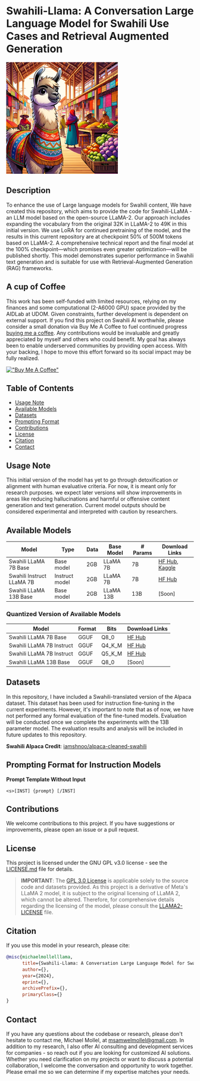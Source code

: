 # Swahili-Llama: A Conversation Large Language Model for Swahili Use Cases and Retrieval Augmented Generation 


<img src="info/swahili_llama.jpg" alt="Swahili LLaMA Image" width="300" height="auto">

## Description

To enhance the use of Large language models for Swahili content, We have created this repository, which aims to provide the code for Swahili-LLaMA - an LLM model based on the open-source LLaMA-2. Our approach includes expanding the vocabulary from the original 32K in LLaMA-2 to 49K in this initial version. We use LoRA for continued pretraining of the model, and the results in this current repository are at checkpoint 50% of 500M tokens based on LLaMA-2.  A comprehensive technical report and the final model at the 100% checkpoint—which promises even greater optimization—will be published shortly. This model demonstrates superior performance in Swahili text generation and is suitable for use with Retrieval-Augmented Generation (RAG) frameworks.

## A cup of Coffee
This work has been self-funded with limited resources, relying on my finances and some computational (2-A6000 GPU) space provided by the AIDLab at UDOM. Given constraints, further development is dependent on external support. If you find this project on Swahili AI worthwhile, please consider a small donation via Buy Me A Coffee to fuel continued progress [buying me a coffee](https://www.buymeacoffee.com/mollel). Any contributions would be invaluable and greatly appreciated by myself and others who could benefit. My goal has always been to enable underserved communities by providing open access. With your backing, I hope to move this effort forward so its social impact may be fully realized. 

[!["Buy Me A Coffee"](https://www.buymeacoffee.com/assets/img/custom_images/orange_img.png)](https://www.buymeacoffee.com/mollel)




## Table of Contents

- [Usage Note](#usage-note)
- [Available Models](#available-models)
- [Datasets](#datasets)
- [Prompting Format](#prompting-format-for-instruction-models)
- [Contributions](#contributions)
- [License](#license)
- [Citation](#citation)
- [Contact](#contact)

## Usage Note
This initial version of the model has yet to go through detoxification or alignment with human evaluative criteria. For now, it is meant only for research purposes. we expect later versions will show improvements in areas like reducing hallucinations and harmful or offensive content generation and text generation. Current model outputs should be considered experimental and interpreted with caution by researchers.

## Available Models

| Model                    | Type                        | Data              | Base Model           | # Params | Download Links                                                         |
|--------------------------|-----------------------------|-------------------|----------------------|------|------------------------------------------------------------------------|
| Swahili LLaMA 7B Base      | Base model                  | 2GB              | LLaMA 7B             | 7B   | [HF Hub](https://huggingface.co/Mollel/swahili_LLaMA_7Bv0.1), [Kaggle](https://www.kaggle.com/models/mikemollel/new-model-swahili)    |
| Swahili Instruct LLaMA 7B      | Instruct model                  | 2GB               | LLaMA 7B            | 7B  | [HF Hub](https://huggingface.co/Mollel/swahili-Instruct-llama-2-7b/tree/main)    |
| Swahili LLaMA 13B Base     | Base model                  | 2GB               | LLaMA 13B            | 13B  | [Soon]    |


### Quantized Version of Available Models

| Model                    | Format | Bits                 | Download Links                                                               |
|--------------------------|--------|----------------------|------------------------------------------------------------------------------|
| Swahili LLaMA 7B Base      | GGUF   | Q8_0 | [HF Hub](https://huggingface.co/Mollel/swahili_LLaMA_7Bv0.1_GGUF)      |
| Swahili LLaMA 7B Instruct      | GGUF   | Q4_K_M | [HF Hub](https://huggingface.co/Mollel/swahili-Instruct-llama-2-7b-GGUF/blob/main/swahili-instruct-llama-2-7b.Q4_K_M.gguf)      |
| Swahili LLaMA 7B Instruct      | GGUF   | Q5_K_M | [HF Hub](https://huggingface.co/Mollel/swahili-Instruct-llama-2-7b-GGUF/blob/main/swahili-instruct-llama-2-7b.Q5_K_M.gguf)      |
| Swahili LLaMA 13B Base     | GGUF   | Q8_0 | [Soon]     |

## Datasets

In this repository, I have included a Swahili-translated version of the Alpaca dataset. This dataset has been used for instruction fine-tuning in the current experiments. However, it's important to note that as of now, we have not performed any formal evaluation of the fine-tuned models. Evaluation will be conducted once we complete the experiments with the 13B parameter model. The evaluation results and analysis will be included in future updates to this repository.

**Swahili Alpaca Credit**: [iamshnoo/alpaca-cleaned-swahili](https://huggingface.co/datasets/iamshnoo/alpaca-cleaned-swahili)

## Prompting Format for Instruction Models

**Prompt Template Without Input**

```
<s>[INST] {prompt} [/INST]
```


## Contributions

We welcome contributions to this project. If you have suggestions or improvements, please open an issue or a pull request.

## License

This project is licensed under the GNU GPL v3.0 license - see the [LICENSE.md](LICENSE) file for details.

> **IMPORTANT**: The [GPL 3.0 License](LICENSE) is applicable solely to the source code and datasets provided. As this project is a derivative of Meta's LLaMA 2 model, it is subject to the original licensing of LLaMA 2, which cannot be altered. Therefore, for comprehensive details regarding the licensing of the model, please consult the [LLAMA2-LICENSE](LLAMA2-LICENSE) file.


## Citation

If you use this model in your research, please cite:

```bibtex
@misc{michaelmollelllama,
      title={Swahili-Llama: A Conversation Large Language Model for Swahili Use Cases and RAG}, 
      author={},
      year={2024},
      eprint={},
      archivePrefix={},
      primaryClass={}
}
```


## Contact

If you have any questions about the codebase or research, please don't hesitate to contact me, Michael Mollel, at msamwelmollel@gmail.com. In addition to my research, I also offer AI consulting and development services for companies - so reach out if you are looking for customized AI solutions. Whether you need clarification on my projects or want to discuss a potential collaboration, I welcome the conversation and opportunity to work together. Please email me so we can determine if my expertise matches your needs.
